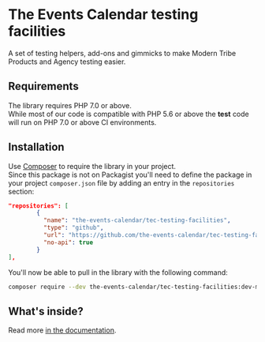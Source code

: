 # The Events Calendar testing facilities

A set of testing helpers, add-ons and gimmicks to make Modern Tribe Products and Agency testing easier.  

## Requirements
The library requires PHP 7.0 or above.  
While most of our code is compatible with PHP 5.6 or above the **test** code will run on PHP 7.0 or above CI environments.

## Installation
Use [Composer](https://getcomposer.org/) to require the library in your project.  
Since this package is not on Packagist you'll need to define the package in your project `composer.json` file by adding an entry in the `repositories` section:

```json
"repositories": [
		{
		  "name": "the-events-calendar/tec-testing-facilities",
		  "type": "github",
		  "url": "https://github.com/the-events-calendar/tec-testing-facilities",
		  "no-api": true
		}
],
```

You'll now be able to pull in the library with the following command:

```bash
composer require --dev the-events-calendar/tec-testing-facilities:dev-master
```

## What's inside?
Read more [in the documentation](docs/README.md).
